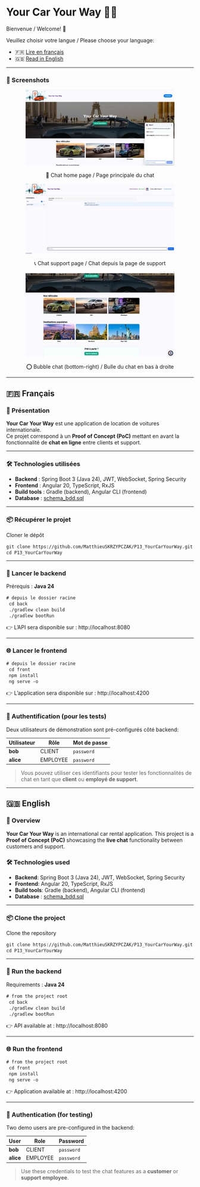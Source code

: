 # Your Car Your Way 🚗💬

Bienvenue / Welcome! 👋

Veuillez choisir votre langue / Please choose your language:

- 🇫🇷 [Lire en français](#-français)
- 🇬🇧 [Read in English](#-english)

---

### 📸 Screenshots

<div style="text-align: center;">

  <img src="docs/screenshots/home-chat.png" alt="Homepage" width="400"/>
<p>💬 Chat home page / Page principale du chat</p>
  <img src="docs/screenshots/support-chat.png" alt="SignIn Page" width="400"/>
 <p>📞 Chat support page / Chat depuis la page de support</p>
  <img src="docs/screenshots/bubble-chat.png" alt="Chat Widget" width="400"/>
<p>⭕ Bubble chat (bottom-right) / Bulle du chat en bas à droite</p>
</div>

---

## 🇫🇷 Français

### 📖 Présentation
**Your Car Your Way** est une application de location de voitures internationale.  
Ce projet correspond à un **Proof of Concept (PoC)** mettant en avant la fonctionnalité de **chat en ligne** entre clients et support.

---

### 🛠️ Technologies utilisées
- **Backend** : Spring Boot 3 (Java 24), JWT, WebSocket, Spring Security
- **Frontend** : Angular 20, TypeScript, RxJS
- **Build tools** : Gradle (backend), Angular CLI (frontend)
- **Database** : [schema_bdd.sql](back/docs/schema_bdd.sql)

---

### 📦 Récupérer le projet
Cloner le dépôt
```
git clone https://github.com/MatthieuSKRZYPCZAK/P13_YourCarYourWay.git
cd P13_YourCarYourWay
```

---

### 🚀 Lancer le backend
Prérequis : **Java 24**
```
# depuis le dossier racine
 cd back
 ./gradlew clean build
 ./gradlew bootRun
```

👉 L’API sera disponible sur : http://localhost:8080

---

### 🌐 Lancer le frontend
```
# depuis le dossier racine
 cd front
 npm install
 ng serve -o
```

👉 L’application sera disponible sur : http://localhost:4200

---
### 🔑 Authentification (pour les tests)
Deux utilisateurs de démonstration sont pré-configurés côté backend:

| Utilisateur | Rôle     | Mot de passe |
| ----------- | -------- | ------------ |
| **bob**     | CLIENT   | `password`   |
| **alice**   | EMPLOYEE | `password`   |

> Vous pouvez utiliser ces identifiants pour tester les fonctionnalités de chat en tant que **client** ou **employé de support**.



---

## 🇬🇧 English
### 📖 Overview

**Your Car Your Way** is an international car rental application.
This project is a **Proof of Concept (PoC)** showcasing the **live chat** functionality between customers and support.


### 🛠️ Technologies used

- **Backend**: Spring Boot 3 (Java 24), JWT, WebSocket, Spring Security
- **Frontend**: Angular 20, TypeScript, RxJS
- **Build tools**: Gradle (backend), Angular CLI (frontend)
- **Database** : [schema_bdd.sql](back/docs/schema_bdd.sql)

---

### 📦 Clone the project
Clone the repository
```
git clone https://github.com/MatthieuSKRZYPCZAK/P13_YourCarYourWay.git
cd P13_YourCarYourWay
```

---

### 🚀 Run the backend
Requirements : **Java 24**
```
# from the project root
 cd back
 ./gradlew clean build
 ./gradlew bootRun
```

👉 API available at : http://localhost:8080

---

### 🌐 Run the frontend
```
# from the project root
 cd front
 npm install
 ng serve -o
```

👉 Application available at : http://localhost:4200

---

### 🔑 Authentication (for testing)
Two demo users are pre-configured in the backend:

| User      | Role     | Password   |
|-----------|----------|------------|
| **bob**   | CLIENT   | `password` |
| **alice** | EMPLOYEE | `password` |

> Use these credentials to test the chat features as a **customer** or **support employee**.





